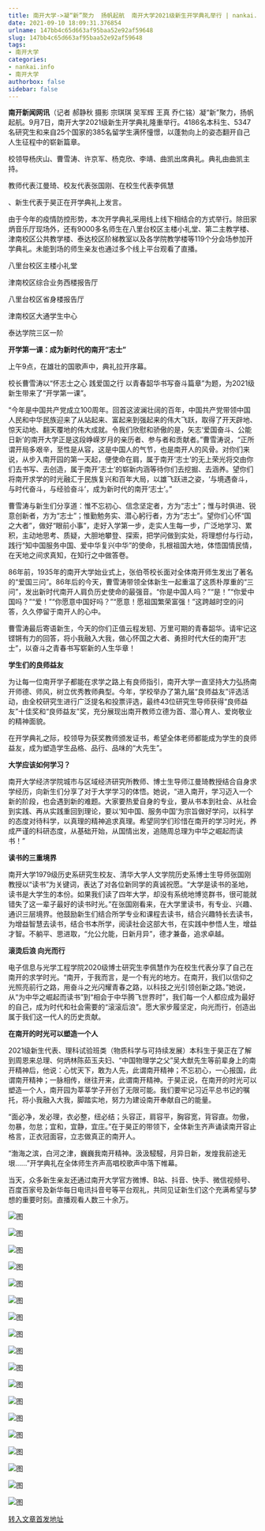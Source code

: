 ```yaml
---
title: 南开大学->凝“新”聚力  扬帆起航  南开大学2021级新生开学典礼举行 | nankai.info
date: 2021-09-10 18:09:31.376854
urlname: 147bb4c65d663af95baa52e92af59648
slug: 147bb4c65d663af95baa52e92af59648
tags: 
- 南开大学
categories:
- nankai.info
- 南开大学
authorbox: false
sidebar: false
---
```

**南开新闻网讯**（记者 郝静秋 摄影 宗琪琪 吴军辉 王真 乔仁铭）凝“新”聚力，扬帆起航。9月7日，南开大学2021级新生开学典礼隆重举行。4186名本科生、5347名研究生和来自25个国家的385名留学生满怀憧憬，以蓬勃向上的姿态翻开自己人生征程中的崭新篇章。 

校领导杨庆山、曹雪涛、许京军、杨克欣、李靖、曲凯出席典礼。典礼由曲凯主持。

教师代表江曼琦、校友代表张国刚、在校生代表李佩慧
<!--more-->
、新生代表于昊正在开学典礼上发言。

由于今年的疫情防控形势，本次开学典礼采用线上线下相结合的方式举行。除田家炳音乐厅现场外，还有9000多名师生在八里台校区主楼小礼堂、第二主教学楼、津南校区公共教学楼、泰达校区阶梯教室以及各学院教学楼等119个分会场参加开学典礼。未能到场的师生亲友也通过多个线上平台观看了直播。

八里台校区主楼小礼堂

津南校区综合业务西楼报告厅

八里台校区省身楼报告厅

津南校区大通学生中心

泰达学院三区一阶

**开学第一课：成为新时代的南开“志士”**

上午9点，在雄壮的国歌声中，典礼拉开序幕。

校长曹雪涛以“怀志士之心 践爱国之行 以青春韶华书写奋斗篇章”为题，为2021级新生带来了“开学第一课”。

“今年是中国共产党成立100周年。回首这波澜壮阔的百年，中国共产党带领中国人民和中华民族迎来了从站起来、富起来到强起来的伟大飞跃，取得了开天辟地、惊天动地、翻天覆地的伟大成就。令我们欣慰和骄傲的是，矢志‘爱国奋斗、公能日新’的南开大学正是这段峥嵘岁月的亲历者、参与者和贡献者。”曹雪涛说，“正所谓开局多艰辛，至性是从容，这是中国人的气节，也是南开人的风骨。对你们来说，从步入南开园的第一天起，便使命在肩，属于南开‘志士’的无上荣光将交由你们去书写、去创造，属于南开‘志士’的崭新内涵等待你们去挖掘、去涵养。望你们将南开求学的时光融汇于民族复兴和百年大局，以雄飞跃进之姿，‘与境遇奋斗，与时代奋斗，与经验奋斗’，成为新时代的南开‘志士’。”

曹雪涛与新生们分享道：惟不忘初心、信念坚定者，方为“志士”；惟与时俱进、锐意创新者，方为“志士”；惟勤勉务实、潜心躬行者，方为“志士”。望你们心怀“国之大者”，做好“眼前小事”，走好入学第一步，走实人生每一步，广泛地学习、累积，主动地思考、质疑，大胆地攀登、探索，把学问做到实处，将理想付与行动，践行“知中国服务中国、爱中华复兴中华”的使命，扎根祖国大地，体悟国情民情，在天地之间求真知，在知行之中做答卷。

86年前，1935年的南开大学始业式上，张伯苓校长面对全体南开师生发出了著名的“爱国三问”。86年后的今天，曹雪涛带领全体新生一起重温了这质朴厚重的“三问”，发出新时代南开人肩负历史使命的最强音。“你是中国人吗？”“是！”“你爱中国吗？”“爱！”“你愿意中国好吗？”“愿意！愿祖国繁荣富强！”这跨越时空的问答，久久停留于南开人的心中。

曹雪涛最后寄语新生，今天的你们正值云程发轫、万里可期的青春韶华。请牢记这铿锵有力的回答，将小我融入大我，做心怀国之大者、勇担时代大任的南开“志士”，以奋斗之青春书写崭新的人生华章！

**学生们的良师益友**

为让每一位南开学子都能在求学之路上有良师指引，南开大学一直坚持大力弘扬南开师德、师风，树立优秀教师典型。今年，学校举办了第九届“良师益友”评选活动，由全校研究生进行广泛提名和投票评选，最终43位研究生导师获得“良师益友”十佳奖和“良师益友”奖，充分展现出南开教师立德为首、潜心育人、爱岗敬业的精神面貌。

在开学典礼之际，校领导为获奖教师颁发证书，希望全体老师都能成为学生的良师益友，成为塑造学生品格、品行、品味的“大先生”。

**大学应该如何学习？**

南开大学经济学院城市与区域经济研究所教师、博士生导师江曼琦教授结合自身求学经历，向新生们分享了对于大学学习的体悟。她说，“进入南开，学习迈入一个新的阶段，也会遇到新的难题。大家要热爱自身的专业，要从书本到社会、从社会到实践、再从实践重回到理论，要以‘知中国、服务中国’为宗旨做好学问，以科学的态度对待科学，以真理的精神追求真理。希望同学们珍惜在南开的学习时光，养成严谨的科研态度，从基础开始，从国情出发，追随周总理为中华之崛起而读书！”

**读书的三重境界**

南开大学1979级历史系研究生校友、清华大学人文学院历史系博士生导师张国刚教授以“读书”为关键词，表达了对各位新同学的真诚祝愿。“大学是读书的圣地，读书是大学生的本份。如果我们读了四年大学，却没有系统地博览群书，很可能就错失了这一辈子最好的读书时光。”在张国刚看来，在大学里读书，有专业、兴趣、通识三层境界。他鼓励新生们结合所学专业和课程去读书，结合兴趣特长去读书，为增益智慧去读书，结合书本所学，阅读社会这部大书，在实践中参悟人生，增益才智。不躺平、思进取，“允公允能，日新月异”，德才兼备，追求卓越。

**滚烫后浪 向光而行**

电子信息与光学工程学院2020级博士研究生李佩慧作为在校生代表分享了自己在南开的求学时光。“南开，于我而言，是一个有光的地方。在南开，我们以信仰之光照亮前行之路，用奋斗之光闪耀青春之路，以科技之光引领创新之路。”她说，从“为中华之崛起而读书”到“相会于中华腾飞世界时”，我们每一个人都应成为最好的自己，成为时代和社会需要的“滚滚后浪”。愿大家步履坚定，向光而行，创造出属于我们这一代人的历史贡献。

**在南开的时光可以塑造一个人**

2021级新生代表、理科试验班类（物质科学与可持续发展）本科生于昊正在了解到周恩来总理、何炳林陈茹玉夫妇、“中国物理学之父”吴大猷先生等前辈身上的南开精神后，他说：心忧天下，敢为人先，此谓南开精神；不忘初心，一心报国，此谓南开精神；一脉相传，继往开来，此谓南开精神。于昊正说，在南开的时光可以塑造一个人，南开园为莘莘学子开创了无限可能。我们要牢记习近平总书记的嘱托，将小我融入大我，脚踏实地，努力为建设南开奉献自己的能量。 

“面必净，发必理，衣必整，纽必结；头容正，肩容平，胸容宽，背容直。勿傲，勿暴，勿怠；宜和，宜静，宜庄。”在于昊正的带领下，全体新生齐声诵读南开容止格言，正衣冠面容，立志做真正的南开人。

“渤海之滨，白河之津，巍巍我南开精神。汲汲駸駸，月异日新，发煌我前途无垠……”开学典礼在全体师生齐声高唱校歌声中落下帷幕。

当天，众多新生亲友还通过南开大学官方微博、B站、抖音、快手、微信视频号、百度百家号及新华每日电讯抖音号等平台观礼，共同见证新生们这个充满希望与梦想的重要时刻。直播观看人数三十余万。

![图](http://news.nankai.edu.cn/pic/003/000/413/00300041353_162e7ef9.jpg)

![图](http://news.nankai.edu.cn/pic/003/000/413/00300041352_d2b9742a.jpg)

![图](http://news.nankai.edu.cn/pic/003/000/413/00300041351_a8ede1ab.jpg)

![图](http://news.nankai.edu.cn/pic/003/000/413/00300041350_cb43d809.jpg)

![图](http://news.nankai.edu.cn/pic/003/000/413/00300041349_78dfebb2.jpg)

![图](http://news.nankai.edu.cn/pic/003/000/413/00300041348_f06cae3c.jpg)

![图](http://news.nankai.edu.cn/pic/003/000/413/00300041347_4a80a6dd.jpg)

![图](http://news.nankai.edu.cn/pic/003/000/413/00300041346_1a2d406f.jpg)

![图](http://news.nankai.edu.cn/pic/003/000/413/00300041345_38bd279d.jpg)

![图](http://news.nankai.edu.cn/pic/003/000/413/00300041344_b35eb7ad.jpg)

![图](http://news.nankai.edu.cn/pic/003/000/413/00300041343_08764f4e.jpg)

![图](http://news.nankai.edu.cn/pic/003/000/413/00300041342_5a20020c.jpg)

![图](http://news.nankai.edu.cn/pic/003/000/413/00300041341_9cf10a03.jpg)

![图](http://news.nankai.edu.cn/pic/003/000/413/00300041340_cbb62871.jpg)

![图](http://news.nankai.edu.cn/pic/003/000/413/00300041339_b82c25c2.jpg)

![图](http://news.nankai.edu.cn/pic/003/000/413/00300041338_ae65844c.jpg)

![图](http://news.nankai.edu.cn/pic/003/000/413/00300041337_b13e6178.jpg)

![图](http://news.nankai.edu.cn/pic/003/000/413/00300041336_a3c4ed43.jpg)

[转入文章首发地址](http://news.nankai.edu.cn/ywsd/system/2021/09/07/030047835.shtml)